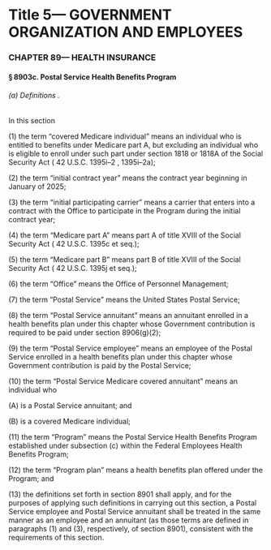 
# Title 5— GOVERNMENT ORGANIZATION AND EMPLOYEES
### CHAPTER 89— HEALTH INSURANCE
#### § 8903c. Postal Service Health Benefits Program
###### (a) Definitions .

In this section

(1) the term “covered Medicare individual” means an individual who is entitled to benefits under Medicare part A, but excluding an individual who is eligible to enroll under such part under section 1818 or 1818A of the Social Security Act ( 42 U.S.C. 1395i–2 , 1395i–2a);

(2) the term “initial contract year” means the contract year beginning in January of 2025;

(3) the term “initial participating carrier” means a carrier that enters into a contract with the Office to participate in the Program during the initial contract year;

(4) the term “Medicare part A” means part A of title XVIII of the Social Security Act ( 42 U.S.C. 1395c et seq.);

(5) the term “Medicare part B” means part B of title XVIII of the Social Security Act ( 42 U.S.C. 1395j et seq.);

(6) the term “Office” means the Office of Personnel Management;

(7) the term “Postal Service” means the United States Postal Service;

(8) the term “Postal Service annuitant” means an annuitant enrolled in a health benefits plan under this chapter whose Government contribution is required to be paid under section 8906(g)(2);

(9) the term “Postal Service employee” means an employee of the Postal Service enrolled in a health benefits plan under this chapter whose Government contribution is paid by the Postal Service;

(10) the term “Postal Service Medicare covered annuitant” means an individual who

(A) is a Postal Service annuitant; and

(B) is a covered Medicare individual;

(11) the term “Program” means the Postal Service Health Benefits Program established under subsection (c) within the Federal Employees Health Benefits Program;

(12) the term “Program plan” means a health benefits plan offered under the Program; and

(13) the definitions set forth in section 8901 shall apply, and for the purposes of applying such definitions in carrying out this section, a Postal Service employee and Postal Service annuitant shall be treated in the same manner as an employee and an annuitant (as those terms are defined in paragraphs (1) and (3), respectively, of section 8901), consistent with the requirements of this section.
